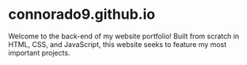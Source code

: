 # connorado9.github.io
Welcome to the back-end of my website portfolio! Built from scratch in HTML, CSS, and JavaScript, this website seeks to feature my most important projects.
